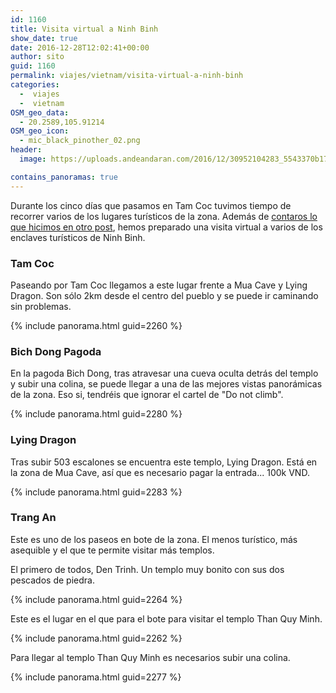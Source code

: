 ```yaml
---
id: 1160
title: Visita virtual a Ninh Binh
show_date: true
date: 2016-12-28T12:02:41+00:00
author: sito
guid: 1160
permalink: viajes/vietnam/visita-virtual-a-ninh-binh
categories:
  -  viajes
  -  vietnam
OSM_geo_data:
  - 20.2589,105.91214
OSM_geo_icon:
  - mic_black_pinother_02.png
header:
  image: https://uploads.andeandaran.com/2016/12/30952104283_5543370b17_b.jpg

contains_panoramas: true
---
```


  Durante los cinco días que pasamos en Tam Coc tuvimos tiempo de recorrer varios de los lugares turísticos de la zona. Además de <a href="/viajes/vietnam/tam-coc-bicicleta" target="_blank" rel="noopener">contaros lo que hicimos en otro post</a>, hemos preparado una visita virtual a varios de los enclaves turísticos de Ninh Binh.<!--more-->


### Tam Coc



  Paseando por Tam Coc llegamos a este lugar frente a Mua Cave y Lying Dragon. Son sólo 2km desde el centro del pueblo y se puede ir caminando sin problemas.


{% include panorama.html guid=2260 %}

### Bich Dong Pagoda



  En la pagoda Bich Dong, tras atravesar una cueva oculta detrás del templo y subir una colina, se puede llegar a una de las mejores vistas panorámicas de la zona. Eso si, tendréis que ignorar el cartel de "Do not climb".


{% include panorama.html guid=2280 %}

### Lying Dragon



  Tras subir 503 escalones se encuentra este templo, Lying Dragon. Está en la zona de Mua Cave, así que es necesario pagar la entrada... 100k  VND.


{% include panorama.html guid=2283 %}

### Trang An



  Este es uno de los paseos en bote de la zona. El menos turístico, más asequible y el que te permite visitar más templos.



  El primero de todos, Den Trinh. Un templo muy bonito con sus dos pescados de piedra.


{% include panorama.html guid=2264 %}


  Este es el lugar en el que para el bote para visitar el templo Than Quy Minh.


{% include panorama.html guid=2262 %}


  Para llegar al templo Than Quy Minh es necesarios subir una colina.


{% include panorama.html guid=2277 %}

&nbsp;